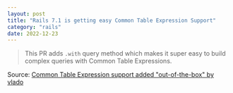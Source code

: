 ```yaml
---
layout: post
title: "Rails 7.1 is getting easy Common Table Expression Support"
category: "rails"
date: 2022-12-23
---
```


> This PR adds `.with` query method which makes it super easy to build complex queries with Common Table Expressions.

Source: [Common Table Expression support added "out-of-the-box" by vlado](https://github.com/rails/rails/pull/37944)
